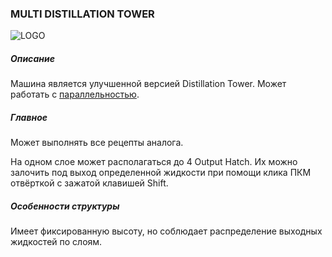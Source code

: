 ### MULTI DISTILLATION TOWER

![LOGO](https://cdn.discordapp.com/attachments/916393114166525974/916408486332608592/MDT.png)

##### Описание

Машина является улучшенной версией Distillation Tower. Может работать с [параллельностью](/wiki/mechanics#parallelism).

##### Главное

Может выполнять все рецепты аналога.

На одном слое может располагаться до 4 Output Hatch. Их можно залочить под выход определенной жидкости при помощи клика ПКМ отвёрткой с зажатой клавишей Shift.

##### Особенности структуры

Имеет фиксированную высоту, но соблюдает распределение выходных жидкостей по слоям.
